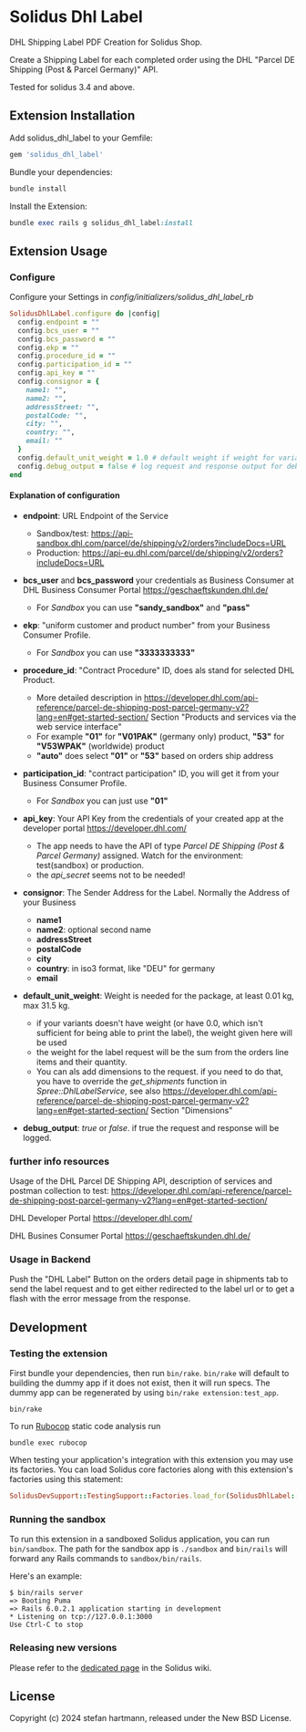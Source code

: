 # Solidus Dhl Label

DHL Shipping Label PDF Creation for Solidus Shop.

Create a Shipping Label for each completed order using the DHL "Parcel DE Shipping (Post & Parcel Germany)" API.

Tested for solidus 3.4 and above.

## Extension Installation

Add solidus_dhl_label to your Gemfile:

```ruby
gem 'solidus_dhl_label'
```

Bundle your dependencies:

```ruby
bundle install
```

Install the Extension:

```ruby
bundle exec rails g solidus_dhl_label:install
```


## Extension Usage

### Configure

Configure your Settings in _config/initializers/solidus_dhl_label_rb_

```ruby
SolidusDhlLabel.configure do |config|
  config.endpoint = ""
  config.bcs_user = ""
  config.bcs_password = ""
  config.ekp = ""
  config.procedure_id = ""
  config.participation_id = ""
  config.api_key = ""
  config.consignor = {  
    name1: "",
    name2: "",
    addressStreet: "",
    postalCode: "",
    city: "",
    country: "",
    email: ""
  }
  config.default_unit_weight = 1.0 # default weight if weight for variant is not given
  config.debug_output = false # log request and response output for debugging
end
```

#### Explanation of configuration

* __endpoint__: URL Endpoint of the Service
  * Sandbox/test: https://api-sandbox.dhl.com/parcel/de/shipping/v2/orders?includeDocs=URL
  * Production: https://api-eu.dhl.com/parcel/de/shipping/v2/orders?includeDocs=URL


* __bcs_user__ and __bcs_password__ your credentials as Business Consumer at DHL Business Consumer Portal https://geschaeftskunden.dhl.de/
  * For _Sandbox_ you can use __"sandy_sandbox"__ and __"pass"__


* __ekp__: "uniform customer and product number" from your Business Consumer Profile.   
  * For _Sandbox_ you can use __"3333333333"__


* __procedure_id__: "Contract Procedure" ID, does als stand for selected DHL Product.
  * More detailed description in https://developer.dhl.com/api-reference/parcel-de-shipping-post-parcel-germany-v2?lang=en#get-started-section/ Section "Products and services via the web service interface"
  * For example __"01"__ for __"V01PAK"__ (germany only) product, __"53"__ for __"V53WPAK"__ (worldwide) product
  * __"auto"__ does select __"01"__ or __"53"__ based on orders ship address


* __participation_id__: "contract participation" ID, you will get it from your Business Consumer Profile.
  * For _Sandbox_ you can just use __"01"__


* __api_key__: Your API Key from the credentials of your created app at the developer portal https://developer.dhl.com/
  * The app needs to have the API of type _Parcel DE Shipping (Post & Parcel Germany)_ assigned. Watch for the environment: test(sandbox) or production.
  * the _api_secret_ seems not to be needed!


* __consignor__: The Sender Address for the Label. Normally the Address of your Business
  * __name1__
  * __name2__: optional second name
  * __addressStreet__
  * __postalCode__
  * __city__
  * __country__: in iso3 format, like "DEU" for germany
  * __email__


* __default_unit_weight__: Weight is needed for the package, at least 0.01 kg, max 31.5 kg.
  * if your variants doesn't have weight (or have 0.0, which isn't sufficient for being able to print the label), the weight given here will be used
  * the weight for the label request will be the sum from the orders line items and their quantity.
  * You can als add dimensions to the request. if you need to do that, you have to override the _get_shipments_ function in _Spree::DhlLabelService_, see also https://developer.dhl.com/api-reference/parcel-de-shipping-post-parcel-germany-v2?lang=en#get-started-section/ Section "Dimensions"


* __debug_output__: _true_ or _false_. if true the request and response will be logged.


### further info resources

Usage of the DHL Parcel DE Shipping API, description of services and postman collection to test:
https://developer.dhl.com/api-reference/parcel-de-shipping-post-parcel-germany-v2?lang=en#get-started-section/

DHL Developer Portal
https://developer.dhl.com/

DHL Busines Consumer Portal
https://geschaeftskunden.dhl.de/


### Usage in Backend

Push the "DHL Label" Button on the orders detail page in shipments tab to send the label request and to get either redirected to the label url or to get a flash with the error message from the response.

## Development

### Testing the extension

First bundle your dependencies, then run `bin/rake`. `bin/rake` will default to building the dummy
app if it does not exist, then it will run specs. The dummy app can be regenerated by using
`bin/rake extension:test_app`.

```shell
bin/rake
```

To run [Rubocop](https://github.com/bbatsov/rubocop) static code analysis run

```shell
bundle exec rubocop
```

When testing your application's integration with this extension you may use its factories.
You can load Solidus core factories along with this extension's factories using this statement:

```ruby
SolidusDevSupport::TestingSupport::Factories.load_for(SolidusDhlLabel::Engine)
```

### Running the sandbox

To run this extension in a sandboxed Solidus application, you can run `bin/sandbox`. The path for
the sandbox app is `./sandbox` and `bin/rails` will forward any Rails commands to
`sandbox/bin/rails`.

Here's an example:

```
$ bin/rails server
=> Booting Puma
=> Rails 6.0.2.1 application starting in development
* Listening on tcp://127.0.0.1:3000
Use Ctrl-C to stop
```

### Releasing new versions

Please refer to the [dedicated page](https://github.com/solidusio/solidus/wiki/How-to-release-extensions) in the Solidus wiki.

## License

Copyright (c) 2024 stefan hartmann, released under the New BSD License.
